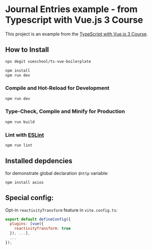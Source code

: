 # Journal Entries example - from Typescript with Vue.js 3 Course

This project is an example from the [TypeScript with Vue.js 3 Course](https://github.com/vueschool/ts-vue-boilerplate).

## How to Install
```sh
npx degit vueschool/ts-vue-boilerplate 
```
```sh
npm install
npm run dev
```

### Compile and Hot-Reload for Development

```sh
npm run dev
```

### Type-Check, Compile and Minify for Production

```sh
npm run build
```

### Lint with [ESLint](https://eslint.org/)

```sh
npm run lint
```

## Installed depdencies
for demonstrate global declaration `$http` variable:
```
npm install axios
```

## Special config:
Opt-in `reactivityTransform` feature in `vite.config.ts`:
```js
export default defineConfig({
  plugins: [vue({
    reactivityTransform: true 
  }), ...],
  ...
});

```